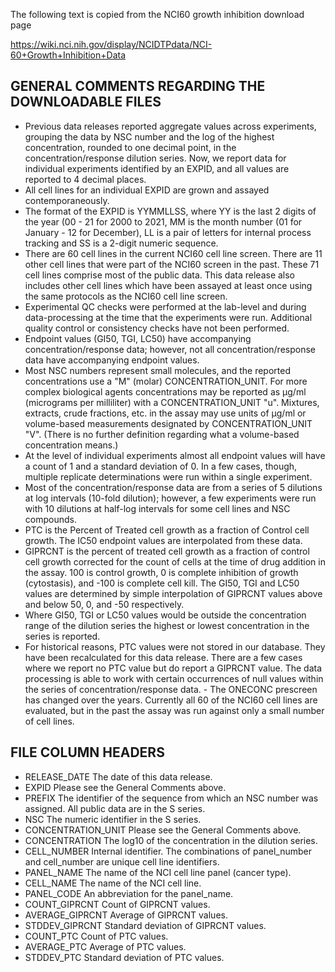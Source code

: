 The following text is copied from the NCI60 growth inhibition download page

https://wiki.nci.nih.gov/display/NCIDTPdata/NCI-60+Growth+Inhibition+Data

## GENERAL COMMENTS REGARDING THE DOWNLOADABLE FILES

- Previous data releases reported aggregate values across experiments, grouping the data by NSC number and the log of the highest concentration, rounded to one decimal point, in the concentration/response dilution series. Now, we report data for individual experiments identified by an EXPID, and all values are reported to 4 decimal places.
- All cell lines for an individual EXPID are grown and assayed contemporaneously.
- The format of the EXPID is YYMMLLSS, where YY is the last 2 digits of the year (00 - 21 for 2000 to 2021, MM is the month number (01 for January - 12 for December), LL is a pair of letters for internal process tracking and SS is a 2-digit numeric sequence.
- There are 60 cell lines in the current NCI60 cell line screen. There are 11 other cell lines that were part of the NCI60 screen in the past. These 71 cell lines comprise most of the public data. This data release also includes other cell lines which have been assayed at least once using the same protocols as the NCI60 cell line screen.
- Experimental QC checks were performed at the lab-level and during data-processing at the time that the experiments were run. Additional quality control or consistency checks have not been performed.
- Endpoint values (GI50, TGI, LC50) have accompanying concentration/response data; however, not all concentration/response data have accompanying endpoint values.
- Most NSC numbers represent small molecules, and the reported concentrations use a "M" (molar) CONCENTRATION_UNIT.  For more complex biological agents concentrations may be reported as µg/ml (micrograms per milliliter) with a CONCENTRATION_UNIT "u".  Mixtures, extracts, crude fractions, etc.  in the assay may use units of µg/ml or volume-based measurements designated by CONCENTRATION_UNIT "V". (There is no further definition regarding what a volume-based concentration means.)
- At the level of individual experiments almost all endpoint values will have a count of 1 and a standard deviation of 0. In a few cases, though, multiple replicate determinations were run within a single experiment.
- Most of the concentration/response data are from a series of 5 dilutions at log intervals (10-fold dilution); however, a few experiments were run with 10 dilutions at half-log intervals for some cell lines and NSC compounds.
- PTC is the Percent of Treated cell growth as a fraction of Control cell growth. The IC50 endpoint values are interpolated from these data.
- GIPRCNT is the percent of treated cell growth as a fraction of control cell growth corrected for the count of cells at the time of drug addition in the assay. 100 is control growth, 0 is complete inhibition of growth (cytostasis), and -100 is complete cell kill. The GI50, TGI and LC50 values are determined by simple interpolation of GIPRCNT values above and below 50, 0, and -50 respectively.
- Where GI50, TGI or LC50 values would be outside the concentration range of the dilution series the highest or lowest concentration in the series is reported.
- For historical reasons, PTC values were not stored in our database. They have been recalculated for this data release. There are a few cases where we report no PTC value but do report a GIPRCNT value. The data processing is able to work with certain occurrences of null values within the series of concentration/response data. - The ONECONC prescreen has changed over the years. Currently all 60 of the NCI60 cell lines are evaluated, but in the past the assay was run against only a small number of cell lines.

## FILE COLUMN HEADERS

- RELEASE_DATE The date of this data release.
- EXPID Please see the General Comments above.
- PREFIX The identifier of the sequence from which an NSC number was assigned. All public data are in the S series.
- NSC The numeric identifier in the S series.
- CONCENTRATION_UNIT Please see the General Comments above.
- CONCENTRATION The log10 of the concentration in the dilution series.
- CELL_NUMBER Internal identifier. The combinations of panel_number and cell_number are unique cell line identifiers.
- PANEL_NAME The name of the NCI cell line panel (cancer type).
- CELL_NAME The name of the NCI cell line.
- PANEL_CODE An abbreviation for the panel_name.
- COUNT_GIPRCNT Count of GIPRCNT values.
- AVERAGE_GIPRCNT Average of GIPRCNT values.
- STDDEV_GIPRCNT Standard deviation of GIPRCNT values.
- COUNT_PTC Count of PTC values.
- AVERAGE_PTC Average of PTC values.
- STDDEV_PTC Standard deviation of PTC values.